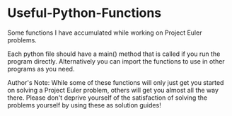# Useful-Python-Functions
Some functions I have accumulated while working on Project Euler problems.

Each python file should have a main() method that is called if you run the program directly. Alternatively you can import the functions to use in other programs as you need.

Author's Note: While some of these functions will only just get you started on solving a Project Euler problem, others will get you almost all the way there. Please don't deprive yourself of the satisfaction of solving the problems yourself by using these as solution guides!

